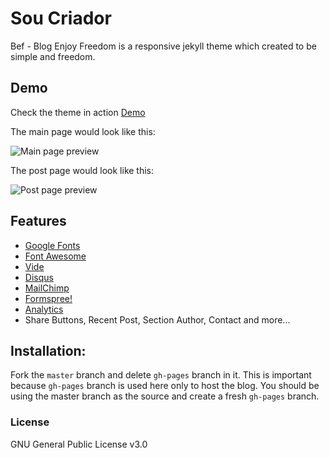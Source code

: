 # Sou Criador

Bef - Blog Enjoy Freedom is a responsive jekyll theme which created to be simple and freedom.

## Demo

Check the theme in action [Demo](https://artemsheludko.github.io/bef/)

The main page would look like this:

![Main page preview](https://github.com/artemsheludko/bef/blob/master/assets/img/bef_main_page.jpg?raw=true)

The post page would look like this:

![Post page preview](https://github.com/artemsheludko/bef/blob/master/assets/img/bef_post.jpg?raw=true)

## Features

- [Google Fonts](https://fonts.google.com/)
- [Font Awesome](http://fontawesome.io/)
- [Vide](http://vodkabears.github.io/vide/)
- [Disqus](https://disqus.com/)
- [MailChimp](https://mailchimp.com/)
- [Formspree!](https://formspree.io/)
- [Analytics](https://analytics.google.com/analytics/web/)
- Share Buttons, Recent Post, Section Author, Contact and more...

## Installation:

Fork the ``master`` branch and delete ``gh-pages`` branch in it. This is important because ``gh-pages`` branch is used here only to host the blog. You should be using the master branch as the source and create a fresh ``gh-pages`` branch.

### License

GNU General Public License v3.0